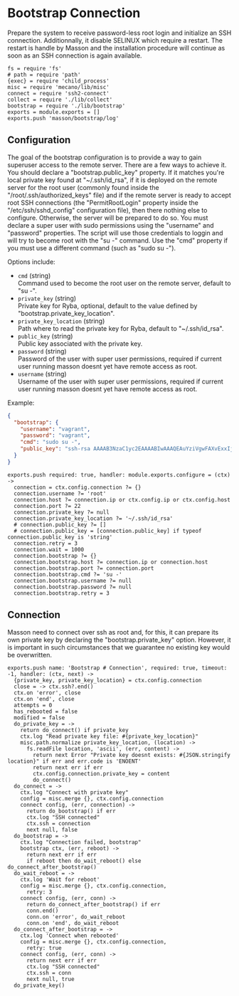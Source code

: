 
# Bootstrap Connection

Prepare the system to receive password-less root login and 
initialize an SSH connection. Additionnally, it disable SELINUX which require a 
restart. The restart is handle by Masson and the installation procedure will
continue as soon as an SSH connection is again available.

    fs = require 'fs'
    # path = require 'path'
    {exec} = require 'child_process'
    misc = require 'mecano/lib/misc'
    connect = require 'ssh2-connect'
    collect = require './lib/collect'
    bootstrap = require './lib/bootstrap'
    exports = module.exports = []
    exports.push 'masson/bootstrap/log'

## Configuration

The goal of the bootstrap configuration is to provide a way to gain superuser
access to the remote server. There are a few ways to achieve it. You should 
declare a "bootstrap.public_key" property. If it matches you're local private key
found at "~/.ssh/id_rsa", if it is deployed on the remote server for 
the root user (commonly found inside the "/root/.ssh/authorized_keys" file) and 
if the remote server is ready to accept root SSH connections (the 
"PermitRootLogin" property inside the "/etc/ssh/sshd_config" configuration 
file), then there nothing else to configure. Otherwise, the server will be
prepared to do so. You must declare a super user with sudo permissions using 
the "username" and "password" properties. The script will use those credentials
to loggin and will try to become root with the "su -" command. Use the "cmd" 
property if you must use a different command (such as "sudo su -").

Options include:

*   `cmd` (string)   
    Command used to become the root user on the remote server, default to "su -".   
*   `private_key` (string)   
    Private key for Ryba, optional, default to the value defined by
    "bootstrap.private_key_location".   
*   `private_key_location` (string)   
    Path where to read the private key for Ryba, default to "~/.ssh/id_rsa".   
*   `public_key` (string)   
    Public key associated with the private key.   
*   `password` (string)   
    Password of the user with super user permissions, required if current user 
    running masson doesnt yet have remote access as root.   
*   `username` (string)   
    Username of the user with super user permissions, required if current user 
    running masson doesnt yet have remote access as root.   

Example:

```json
{
  "bootstrap": {
    "username": "vagrant",
    "password": "vagrant",
    "cmd": "sudo su -",
    "public_key": "ssh-rsa AAAAB3NzaC1yc2EAAAABIwAAAQEAuYziVgwFAXvExxIj5HgAywFeSfu9zxoLc5bCdeJhS/gh4EtpMN0McHd21M4btuopMAL/sctT4+SiBqwOIERw0rGWrat4WE2qBReEc+6hvdoiUx+7WglDCYePbV91N+x421UYzHhNPUg62jXIfg+o5zG/tdEDbpBAq2EX3vRsncenlhB+p/LsSkY+2+tBJLW172BN1ncKjImFglMwW+7OxGP2U9LoMMFyUs1zS65p8WgHHi/+6ZNsP0wIhKPPl8BiFJ6dLiNjlRuXLX9fGcQDJGrlYbad5Thb5wpQe1EZCF9qBloUkdj7aTIu+dainTP/I87Eo2Y47KsSydvopjqceQ== david@adaltas.com"
  }
}
```

    exports.push required: true, handler: module.exports.configure = (ctx) ->
      connection = ctx.config.connection ?= {}
      connection.username ?= 'root'
      connection.host ?= connection.ip or ctx.config.ip or ctx.config.host
      connection.port ?= 22
      connection.private_key ?= null
      connection.private_key_location ?= '~/.ssh/id_rsa'
      # connection.public_key ?= []
      # connection.public_key = [connection.public_key] if typeof connection.public_key is 'string'
      connection.retry = 3
      connection.wait = 1000
      connection.bootstrap ?= {}
      connection.bootstrap.host ?= connection.ip or connection.host
      connection.bootstrap.port ?= connection.port
      connection.bootstrap.cmd ?= 'su -'
      connection.bootstrap.username ?= null
      connection.bootstrap.password ?= null
      connection.bootstrap.retry = 3

## Connection

Masson need to connect over ssh as root and, for this, it can prepare
its own private key by declaring the "bootstrap.private_key" option.
However, it is important in such circumstances that we guarantee no
existing key would be overwritten.

    exports.push name: 'Bootstrap # Connection', required: true, timeout: -1, handler: (ctx, next) ->
      {private_key, private_key_location} = ctx.config.connection
      close = -> ctx.ssh?.end()
      ctx.on 'error', close
      ctx.on 'end', close
      attempts = 0
      has_rebooted = false
      modified = false
      do_private_key = ->
        return do_connect() if private_key
        ctx.log "Read private key file: #{private_key_location}"
        misc.path.normalize private_key_location, (location) ->
          fs.readFile location, 'ascii', (err, content) ->
            return next Error "Private key doesnt exists: #{JSON.stringify location}" if err and err.code is 'ENOENT'
            return next err if err
            ctx.config.connection.private_key = content
            do_connect()
      do_connect = ->
        ctx.log "Connect with private key"
        config = misc.merge {}, ctx.config.connection
        connect config, (err, connection) ->
          return do_bootstrap() if err
          ctx.log "SSH connected"
          ctx.ssh = connection
          next null, false
      do_bootstrap = ->
        ctx.log "Connection failed, bootstrap"
        bootstrap ctx, (err, reboot) ->
          return next err if err
          if reboot then do_wait_reboot() else do_connect_after_bootstrap()
      do_wait_reboot = ->
        ctx.log 'Wait for reboot'
        config = misc.merge {}, ctx.config.connection,
          retry: 3
        connect config, (err, conn) ->
          return do_connect_after_bootstrap() if err
          conn.end()
          conn.on 'error', do_wait_reboot
          conn.on 'end', do_wait_reboot
      do_connect_after_bootstrap = ->
        ctx.log 'Connect when rebooted'
        config = misc.merge {}, ctx.config.connection,
          retry: true
        connect config, (err, conn) ->
          return next err if err
          ctx.log "SSH connected"
          ctx.ssh = conn
          next null, true
      do_private_key()


